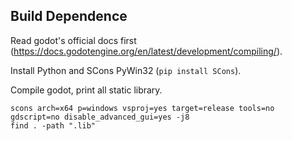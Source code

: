 ## Build Dependence

Read godot's official docs first (https://docs.godotengine.org/en/latest/development/compiling/).

Install Python and SCons PyWin32 (`pip install SCons`).

Compile godot, print all static library.

```
scons arch=x64 p=windows vsproj=yes target=release tools=no gdscript=no disable_advanced_gui=yes -j8
find . -path ".lib"
```
